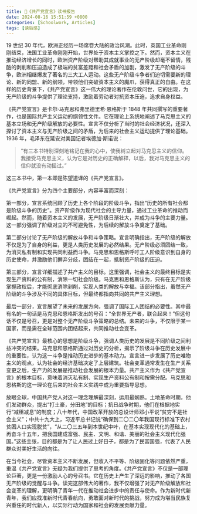 ```yaml
---
title: 📖《共产党宣言》读书报告
date: 2024-08-16 15:51:59 +0800
categories: [Schoolwork, Articles]
tags: [读后感]
---
```


19 世纪 30 年代，欧洲正经历一场席卷大陆的政治风潮。此时，英国工业革命刚刚结束，法国工业革命刚刚开始，世界处于资本主义掌控之下。然而，资本主义在推动经济增长的同时，欧洲资产阶级对帮助其成就事业的无产阶级却毫不留情，残酷的剥削和压迫造成了极端的贫富差距和社会矛盾的加剧，激发了无产阶级的斗争，欧洲相继爆发了著名的三大工人运动。这些无产阶级斗争者们迫切需要新的理论、新的同盟、新的纲领，带领他们突破资本主义的魔爪，获得真正的自由。在这样的历史背景下，《共产党宣言》这一伟大的理论著作在伦敦问世，它的出现，为无产阶级的斗争提供了理论支持，激励着劳动者对抗资本压迫，追求自身权益。

《共产党宣言》是卡尔·马克思和弗里德里希·恩格斯于 1848 年共同撰写的重要著作，也是国际共产主义运动的纲领性文件。它在理论上系统地阐述了马克思主义的基本立场和无产阶级解放的必要性。宣言不仅分析了当时的社会经济状况，还深入探讨了资本主义与无产阶级之间的矛盾，为后来的社会主义运动提供了理论基础。1936 年，毛泽东在延安对美国记者埃德加·斯诺说：

> “有三本书特别深刻地铭记在我的心中，使我树立起对马克思主义的信仰。我接受马克思主义，认为它是对历史的正确解释，以后，我对马克思主义的信仰就没有动摇过。”

这三本书中，第一本即是陈望道译的《共产党宣言》。

《共产党宣言》分为四个主要部分，内容丰富而深刻：

第一部分，宣言系统回顾了历史上各个阶段的阶级斗争，指出“历史的所有社会都是阶级斗争的历史”。资产阶级作为现代社会的主导力量，通过工业革命的推动而崛起。然而，随着资本主义的发展，无产阶级日渐壮大，并成为斗争的主要力量。这一部分强调了阶级对立的不可避免性，为后续的解放斗争奠定了基础。

第二部分讨论了无产阶级的解放斗争和斗争策略。宣言明确指出，无产阶级的解放不仅是为了自身的利益，更是人类历史发展的必然结果。无产阶级必须团结一致，为消灭私有制和实现共同利益而斗争。马克思和恩格斯呼吁工人阶级意识到自身的历史使命，并激励他们摒弃分歧，团结在一起，抵制资产阶级的压迫。

第三部分，宣言详细描述了共产主义的目标。这里强调，社会主义的最终目标是实现生产资料的公有制，消除一切社会阶级。马克思和恩格斯认为，只有在无产阶级掌握政权后，才能彻底消除剥削，实现人类的解放与幸福。该部分指出，虽然无产阶级的斗争涉及不同的具体目标，但最终都指向共同的共产主义理想。

最后一部分，宣言展望了未来的发展方向，强调了国际工人团结的必要性。其中最有名的一句话是马克思和恩格斯发出的号召：“全世界无产者，联合起来！”但这句话不仅是号召，更是对整个无产阶级斗争策略的总结。未来的斗争，不仅限于某一国家，而是需在全球范围内团结起来，共同推动社会变革。

《共产党宣言》最核心的思想是阶级斗争，强调人类历史的发展是不同阶级之间利益冲突的结果。马克思和恩格斯通过对历史的分析，揭示了阶级斗争在历史发展中的重要性，认为这一斗争是推动历史进步的基本动力。宣言进一步发展了历史唯物主义的观点，认为社会的经济基础决定了上层建筑。社会变革通常发生在生产关系变更之后，生产力的发展是推动社会发展的根本力量。共产主义作为《共产党宣言》的根本目标，意味着消灭私有制、实现生产资料公有制和按需分配。马克思和恩格斯的这一理论在后来的社会主义实践中成为重要指导思想。

放眼全球，中国共产党人对这一理念理解最深刻，运用最娴熟。土地革命时期，他们发动群众，提出“打土豪，分田地”的目标；抗日战争时期，他们在根据地实行“减租减息”的制度；八十年代，中国改革开放的总设计师邓小平说“贫穷不是社会主义”；中共十九大上，习近平总书记说“确保到二〇二〇年我国现行标准下农村贫困人口实现脱贫”，“从二〇三五年到本世纪中叶，在基本实现现代化的基础上，再奋斗十五年，把我国建成富强、民主、文明、和谐、美丽的社会主义现代化强国。”这些主张，目的都是为了让人民过上好日子，都是为了民富国强，代表了人民群众对美好生活的向往。

在当今社会，尽管资本主义不断发展，但收入不平等、阶级固化等问题依然严重，重温《共产党宣言》无疑为我们提供了思考的角度。《共产党宣言》不仅是一部理论巨著，更是一份激励人心的号召书。它在历史上产生了深远的影响，推动了各国无产阶级的觉醒与斗争。读完这部伟大的著作，我不仅增强了对无产阶级解放和社会变革的理解，更明确了青年一代在推动社会进步中的责任与使命。作为新时代新青年，我们应找准新时代青春航向，勇敢面对新时代的挑战，努力成为堪当民族复兴重任的时代新人，以实际行动为国家和社会的发展贡献力量。
